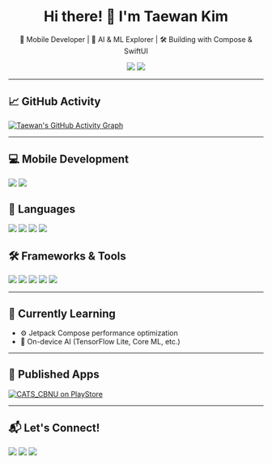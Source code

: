 <h1 align="center">Hi there! 👋 I'm Taewan Kim</h1>

<p align="center">
  🚀 Mobile Developer | 🧠 AI & ML Explorer | 🛠 Building with Compose & SwiftUI
</p>

<p align="center">
  <a href="https://velog.io/@wani24/posts"><img src="https://img.shields.io/badge/Velog-20C997?style=for-the-badge&logo=velog&logoColor=white" /></a>
  <a href="https://kimtaewan22.github.io/"><img src="https://img.shields.io/badge/Portfolio-000000?style=for-the-badge&logo=githubpages&logoColor=white" /></a>
</p>

---

## 📈 GitHub Activity

<a href="https://github.com/ashutosh00710/github-readme-activity-graph">
  <img src="https://github-readme-activity-graph.vercel.app/graph?username=kimtaewan22&theme=dracula&bg_color=0d1117&color=58a6ff&line=58a6ff&point=ffffff" alt="Taewan's GitHub Activity Graph" />
</a>

---

## 💻 Mobile Development

<p>
  <img src="https://img.shields.io/badge/iOS-000000?style=flat-square&logo=ios&logoColor=white" />
  <img src="https://img.shields.io/badge/Android-3DDC84?style=flat-square&logo=android&logoColor=white" />
</p>

## 🧠 Languages

<p>
  <img src="https://img.shields.io/badge/Swift-F05138?style=flat-square&logo=swift&logoColor=white" />
  <img src="https://img.shields.io/badge/Kotlin-7F52FF?style=flat-square&logo=Kotlin&logoColor=white" />
  <img src="https://img.shields.io/badge/Java-007396?style=flat-square&logo=Java&logoColor=white" />
  <img src="https://img.shields.io/badge/Python-3776AB?style=flat-square&logo=Python&logoColor=white" />
</p>

## 🛠 Frameworks & Tools

<p>
  <img src="https://img.shields.io/badge/SwiftUI-000000?style=flat-square&logo=swift&logoColor=blue" />
  <img src="https://img.shields.io/badge/Jetpack_Compose-4285F4?style=flat-square&logo=jetpackcompose&logoColor=white" />
  <img src="https://img.shields.io/badge/Firebase-FFCA28?style=flat-square&logo=firebase&logoColor=black" />
  <img src="https://img.shields.io/badge/Django-092E20?style=flat-square&logo=Django&logoColor=white" />
  <img src="https://img.shields.io/badge/PyTorch-EE4C2C?style=flat-square&logo=PyTorch&logoColor=white" />
</p>

---

## 🌱 Currently Learning

- ⚙️ Jetpack Compose performance optimization  
- 🤖 On-device AI (TensorFlow Lite, Core ML, etc.)

---

## 📱 Published Apps

<a href="https://play.google.com/store/apps/details?id=com.cbnu.cats_cbnu" target="_blank">
  <img src="https://img.shields.io/badge/CATS_CBNU%20on%20PlayStore-3DDC84?style=for-the-badge&logo=google-play&logoColor=white" alt="CATS_CBNU on PlayStore">
</a>

---

## 📬 Let's Connect!

<p>
  <a href="mailto:taewangim05@gmail.com"><img src="https://img.shields.io/badge/email-D14836?style=flat-square&logo=gmail&logoColor=white" /></a>
  <a href="https://velog.io/@wani24/posts"><img src="https://img.shields.io/badge/Velog-20C997?style=flat-square&logo=velog&logoColor=white" /></a>
  <a href="https://kimtaewan22.github.io/"><img src="https://img.shields.io/badge/Portfolio-000000?style=flat-square&logo=githubpages&logoColor=white" /></a>
</p>
